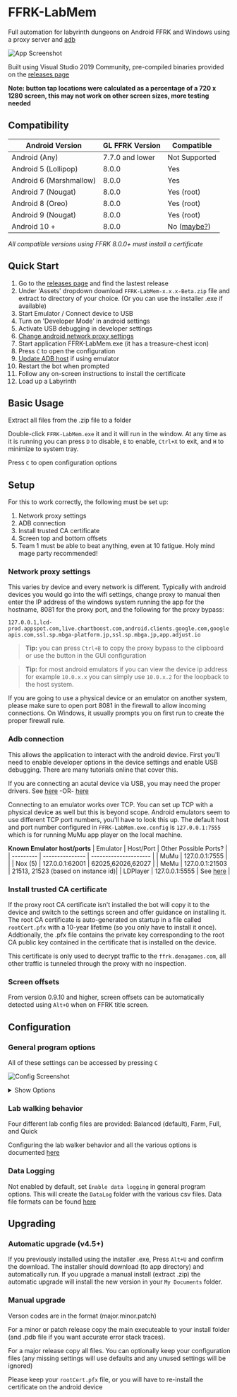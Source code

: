 # FFRK-LabMem
Full automation for labyrinth dungeons on Android FFRK and Windows using a proxy server and [adb](https://developer.android.com/studio/command-line/adb)

![App Screenshot](/docs/img/screenshot_01.png)

Built using Visual Studio 2019 Community, pre-compiled binaries provided on the [releases page](https://github.com/HughJeffner/FFRK-LabMem/releases)

**Note: button tap locations were calculated as a percentage of a 720 x 1280 screen, this may not work on other screen sizes, more testing needed**

## Compatibility
| Android Version                 | GL FFRK Version | Compatible |
| ------------------------------- | --------------- | ---------- |
| Android (Any)                   | 7.7.0 and lower | Not Supported|
| Android 5 (Lollipop)            | 8.0.0           | Yes        |
| Android 6 (Marshmallow)         | 8.0.0           | Yes        |
| Android 7 (Nougat)              | 8.0.0           | Yes (root) |
| Android 8 (Oreo)                | 8.0.0           | Yes (root) |
| Android 9 (Nougat)              | 8.0.0           | Yes (root) |
| Android 10 +                    | 8.0.0           | No ([maybe?](https://docs.mitmproxy.org/stable/howto-install-system-trusted-ca-android/#instructions-for-api-level--28))|        |

_All compatible versions using FFRK 8.0.0+ must install a certificate_

## Quick Start
1. Go to the [releases page](https://github.com/HughJeffner/FFRK-LabMem/releases) and find the lastest release
2. Under 'Assets' dropdown download `FFRK-LabMem-x.x.x-Beta.zip` file and extract to directory of your choice. (Or you can use the installer .exe if available)
3. Start Emulator / Connect device to USB
4. Turn on 'Developer Mode' in android settings 
5. Activate USB debugging in developer settings
6. [Change android network proxy settings](#proxysetting)
7. Start application FFRK-LabMem.exe (it has a treasure-chest icon)
8. Press `C` to open the configuration
9. [Update ADB host](#adbconnection) if using emulator
10. Restart the bot when prompted
11. Follow any on-screen instructions to install the certificate
12. Load up a Labyrinth

## Basic Usage
Extract all files from the .zip file to a folder

Double-click `FFRK-LabMem.exe` it and it will run in the window.  At any time as it is running you can press `D` to disable, `E` to enable, `Ctrl+X` to exit, and `H` to minimize to system tray.

Press `C` to open configuration options

## Setup
For this to work correctly, the following must be set up:
1. Network proxy settings
2. ADB connection
3. Install trusted CA certificate
4. Screen top and bottom offsets
5. Team 1 must be able to beat anything, even at 10 fatigue.  Holy mind mage party recommended!

### <a name="proxysetting"></a>Network proxy settings
This varies by device and every network is different.  Typically with android devices you would go into the wifi settings, change proxy to manual then enter the IP address of the windows system running the app for the hostname, 8081 for the proxy port, and the following for the proxy bypass:

`127.0.0.1,lcd-prod.appspot.com,live.chartboost.com,android.clients.google.com,googleapis.com,ssl.sp.mbga-platform.jp,ssl.sp.mbga.jp,app.adjust.io`

> **Tip:** you can press `Ctrl+B` to copy the proxy bypass to the clipboard or use the button in the GUI configuration

> **Tip:** for most android emulators if you can view the device ip address for example `10.0.x.x` you can simply use `10.0.x.2` for the loopback to the host system.

If you are going to use a physical device or an emulator on another system, please make sure to open port 8081 in the firewall to allow incoming connections.  On Windows, it usually prompts you on first run to create the proper firewall rule.

### <a name="adbconnection"></a>Adb connection
This allows the application to interact with the android device. First you'll need to enable developer options in the device settings and enable USB debugging.  There are many tutorials online that cover this.

If you are connecting an acutal device via USB, you may need the proper drivers.  See [here](https://developer.android.com/studio/run/oem-usb) -OR- [here](https://adb.clockworkmod.com/)

Connecting to an emulator works over TCP.  You can set up TCP with a physical device as well but this is beyond scope.  Android emulators seem to use different TCP port numbers, you'll have to look this up.  The default host and port number configured in `FFRK-LabMem.exe.config` is `127.0.0.1:7555` which is for running MuMu app player on the local machine.

**Known Emulator host/ports**
| Emulator  | Host/Port       | Other Possible Ports? |
| --------- | --------------- | --------------------- |
| MuMu      | 127.0.0.1:7555  |                       |
| Nox (5)   | 127.0.0.1:62001 | 62025,62026,62027     |
| MeMu      | 127.0.0.1:21503 | 21513, 21523 (based on instance id)|
| LDPlayer  | 127.0.0.1:5555  | See [here](https://www.ldplayer.net/apps/adb-debugging-on-pc.html) |

### Install trusted CA certificate
If the proxy root CA certificate isn't installed the bot will copy it to the device and switch to the settings screen and offer guidance on installing it.  The root CA certificate is auto-generated on startup in a file called `rootCert.pfx` with a 10-year lifetime (so you only have to install it once).  Addtionally, the .pfx file contains the private key corresponding to the root CA public key contained in the certificate that is installed on the device.

This certificate is only used to decrypt traffic to the `ffrk.denagames.com`, all other traffic is tunneled through the proxy with no inspection.

### Screen offsets
From version 0.9.10 and higher, screen offsets can be automatically detected using `Alt+O` when on FFRK title screen.

## Configuration
### General program options

All of these settings can be accessed by pressing `C`

![Config Screenshot](/docs/img/config_lab_01.png)

<details>
  <summary>Show Options</summary>
  
| Property                  | Description                                | Default  |
| ------------------------- | ------------------------------------------ | -------- |
| console.timestamps        | Show timestamps in console                 | true     |
| console.debug             | Show general program debugging information | false    |
| adb.path                  | Path to ADB executeable, it's included     | adb.exe  |
| adb.host                  | TCP host to connect to ADB, if using, ignored if connected via USB       | 127.0.0.1:7555 |
| proxy.port                | TCP port to listen for proxy requests      | 8081     |
| proxy.secure              | Enable https proxy (FFRK 8.0.0)            | true     |
| proxy.blocklist           | Path to a file which domains should be blocked.  One domain name per line | |
| lab.configFile            | Lab config file path, see below            | Config/lab.balanced.json |
| screen.topOffset          | Number of pixels of the gray bar at the top of FFRK, 0 for none, -1 to prompt auto-detect | -1 |
| screen.bottomOffset       | Number of pixels of the gray bar at the bottom of FFRK, 0 for none, -1 to prompt auto-detect | -1 |
| updates.checkForUpdates   | Checks the releases page for new versions  | true     |
| updates.includePrerelease | Includes pre-release (testing) versions when checking for new releases | false |
| datalogger.enabled        | When enabled, logs various data to files in the DataLog directory | false |
</details>

### Lab walking behavior
Four different lab config files are provided: Balanced (default), Farm, Full, and Quick

Configuring the lab walker behavior and all the various options is documented [here](./FFRK-LabMem/Config/readme.md)

### Data Logging
Not enabled by default, set `Enable data logging` in general program options.  This will create the `DataLog` folder with the various csv files.  Data file formats can be found [here](./FFRK-LabMem/Data/readme.md)

## Upgrading

### Automatic upgrade (v4.5+)
If you previously installed using the installer .exe, Press `Alt+U` and confirm the download.  The installer should download (to app directory) and automatically run.
If you upgrade a manual install (extract .zip) the automatic upgrade will install the new version in your `My Documents` folder.

### Manual upgrade
Verson codes are in the format (major.minor.patch)

For a minor or patch release copy the main executeable to your install folder (and .pdb file if you want accurate error stack traces).

For a major release copy all files.  You can optionally keep your configuration files (any missing settings will use defaults and any unused settings will be ignored)

Please keep your `rootCert.pfx` file, or you will have to re-install the certificate on the android device
